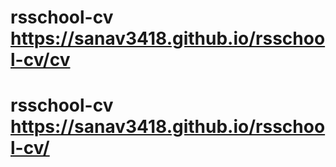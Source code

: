 # rsschool-cv https://sanav3418.github.io/rsschool-cv/cv
# rsschool-cv https://sanav3418.github.io/rsschool-cv/
